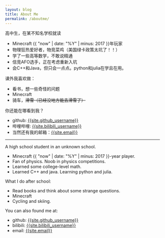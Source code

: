 ```yaml
---
layout: blog
title: About Me
permalink: /aboutme/
---
```


高中生，在某不知名学校就读

- Minecraft {{ "now" | date: "%Y" | minus: 2017 }}年玩家
- 物理狂热爱好者，物竞菜鸡（美国绿卡政策太坑了！！）
- 学了一些高等数学，不敢说精通
- 信竞AFO选手，正在考虑重新入坑
- 会C++和Java，但只会一点点。python和julia在学且在用。

课外我喜欢做：

- 看书，想一些奇怪的问题
- Minecraft
- 骑车，~~滑雪（已经没地方能去滑雪了）~~

你还能在哪看到我？

- github: [{{site.github_username}}](https://github.com/{{site.github_username}})
- 哔哩哔哩: [{{site.bilibili_username}}](https://space.bilibili.com/{{site.bilibili_id}})
- 当然还有我的邮箱：[{{site.email}}](mailto:{{site.email}})

<hr>

A high school student in an unknown school.

- Minecraft {{ "now" | date: "%Y" | minus: 2017 }}-year player.
- Fan of physics. Noob in physics competitions.
- Learned some college-level math.
- Learned C++ and java. Learning python and julia.

What I do after school:

- Read books and think about some strange questions.
- Minecraft
- Cycling and skiing.

You can also found me at:

- <i class="fa-brands fa-github"></i> github: [{{site.github_username}}](https://github.com/{{site.github_username}})
- <i class="fa-brands fa-bilibili"></i> bilibili: [{{site.bilibili_username}}](https://space.bilibili.com/{{site.bilibili_id}})
- <i class="fa-solid fa-envelope"></i> email: [{{site.email}}](mailto:{{site.email}})
